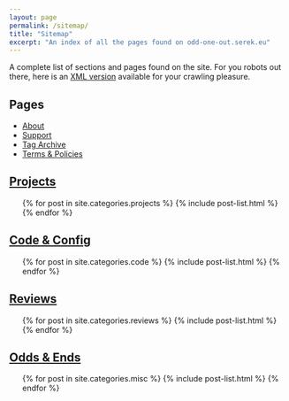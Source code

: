 ```yaml
---
layout: page
permalink: /sitemap/
title: "Sitemap"
excerpt: "An index of all the pages found on odd-one-out.serek.eu"
---
```


A complete list of sections and pages found on the site. For you robots out there, here is an [XML version](/sitemap.xml) available for your crawling pleasure.

<h2>Pages</h2>
<ul>
  <li><a href="/about/">About</a></li>
  <li><a href="/support/">Support</a></li>
  <li><a href="/tag/">Tag Archive</a></li>
  <li><a href="/terms/">Terms & Policies</a></li>
</ul>

<h2><a href="/projects/">Projects</a></h2>
<ul>
  {% for post in site.categories.projects %}
    {% include post-list.html %}
  {% endfor %}
</ul>

<h2><a href="/code/">Code & Config</a></h2>
<ul>
  {% for post in site.categories.code %}
    {% include post-list.html %}
  {% endfor %}
</ul>

<h2><a href="/reviews/">Reviews</a></h2>
<ul>
  {% for post in site.categories.reviews %}
    {% include post-list.html %}
  {% endfor %}
</ul>

<h2><a href="/misc/">Odds & Ends</a></h2>
<ul>
  {% for post in site.categories.misc %}
    {% include post-list.html %}
  {% endfor %}
</ul>
